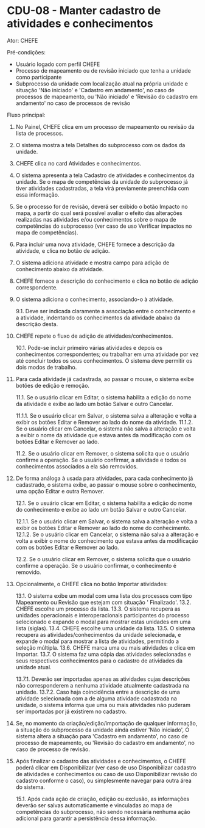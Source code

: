 # CDU-08 - Manter cadastro de atividades e conhecimentos

Ator: CHEFE

Pré-condições:
- Usuário logado com perfil CHEFE
- Processo de mapeamento ou de revisão iniciado que tenha a unidade como participante
- Subprocesso da unidade com localização atual na própria unidade e situação 'Não iniciado' e 'Cadastro em andamento',
no caso de processos de mapeamento, ou 'Não iniciado' e 'Revisão do cadastro em andamento' no caso de processos de
revisão

Fluxo principal:

1. No Painel, CHEFE clica em um processo de mapeamento ou revisão da lista de processos.
2. O sistema mostra a tela Detalhes do subprocesso com os dados da unidade.
3. CHEFE clica no card Atividades e conhecimentos.
4. O sistema apresenta a tela Cadastro de atividades e conhecimentos da unidade. Se o mapa de competências da unidade do
   subprocesso já tiver atividades cadastradas, a tela virá previamente preenchida com essa informação.
5. Se o processo for de revisão, deverá ser exibido o botão Impacto no mapa, a partir do qual será possível avaliar o
   efeito das alterações realizadas nas atividades e/ou conhecimentos sobre o mapa de competências do subprocesso (ver
   caso de uso Verificar impactos no mapa de competências).
6. Para incluir uma nova atividade, CHEFE fornece a descrição da atividade, e clica no botão de adição.
7. O sistema adiciona atividade e mostra campo para adição de conhecimento abaixo da atividade.
8. CHEFE fornece a descrição do conhecimento e clica no botão de adição correspondente.
9. O sistema adiciona o conhecimento, associando-o à atividade.

   9.1. Deve ser indicada claramente a associação entre o conhecimento e a atividade, indentando os conhecimentos da
   atividade abaixo da descrição desta.

10. CHEFE repete o fluxo de adição de atividades/conhecimentos.

    10.1. Pode-se incluir primeiro várias atividades e depois os conhecimentos correspondentes; ou trabalhar em uma
    atividade por vez até concluir todos os seus conhecimentos. O sistema deve permitir os dois modos de trabalho.

11. Para cada atividade já cadastrada, ao passar o mouse, o sistema exibe botões de edição e remoção.

    11.1. Se o usuário clicar em Editar, o sistema habilita a edição do nome da atividade e exibe ao lado um botão
    Salvar e outro Cancelar.

    11.1.1. Se o usuário clicar em Salvar, o sistema salva a alteração e volta a exibir os botões Editar e Remover ao
    lado do nome da atividade.
    11.1.2. Se o usuário clicar em Cancelar, o sistema não salva a alteração e volta a exibir o nome da atividade que
    estava antes da modificação com os botões Editar e Remover ao lado.

    11.2. Se o usuário clicar em Remover, o sistema solicita que o usuário confirme a operação. Se o usuário confirmar,
    a atividade e todos os conhecimentos associados a ela são removidos.

12. De forma análoga à usada para atividades, para cada conhecimento já cadastrado, o sistema exibe, ao passar o mouse
    sobre o conhecimento, uma opção Editar e outra Remover.

    12.1. Se o usuário clicar em Editar, o sistema habilita a edição do nome do conhecimento e exibe ao lado um botão
    Salvar e outro Cancelar.

    12.1.1. Se o usuário clicar em Salvar, o sistema salva a alteração e volta a exibir os botões Editar e Remover ao
    lado do nome do conhecimento.
    12.1.2. Se o usuário clicar em Cancelar, o sistema não salva a alteração e volta a exibir o nome do conhecimento que
    estava antes da modificação com os botões Editar e Remover ao lado.

    12.2. Se o usuário clicar em Remover, o sistema solicita que o usuário confirme a operação. Se o usuário confirmar,
    o conhecimento é removido.

13. Opcionalmente, o CHEFE clica no botão Importar atividades:

    13.1. O sistema exibe um modal com uma lista dos processos com tipo Mapeamento ou Revisão que estejam com situação '
    Finalizado'.
    13.2. CHEFE escolhe um processo da lista.
    13.3. O sistema recupera as unidades operacionais e interoperacionais participantes do processo selecionado e
    expande o modal para mostrar estas unidades em uma lista (siglas).
    13.4. CHEFE escolhe uma unidade da lista.
    13.5. O sistema recupera as atividades/conhecimentos da unidade selecionada, e expande o modal para mostrar a lista
    de atividades, permitindo a seleção múltipla.
    13.6. CHEFE marca uma ou mais atividades e clica em Importar.
    13.7. O sistema faz uma cópia das atividades selecionadas e seus respectivos conhecimentos para o cadastro de
    atividades da unidade atual.

    13.7.1. Deverão ser importadas apenas as atividades cujas descrições não corresponderem a nenhuma atividade
    atualmente cadastrada na unidade.
    13.7.2. Caso haja coincidência entre a descrição de uma atividade selecionada com a de alguma atividade cadastrada
    na unidade, o sistema informa que uma ou mais atividades não puderam ser importadas por já existirem no cadastro.

14. Se, no momento da criação/edição/importação de qualquer informação, a situação do subprocesso da unidade ainda
    estiver 'Não iniciado', O sistema altera a situação para 'Cadastro em andamento', no caso de processo de mapeamento,
    ou 'Revisão do cadastro em andamento', no caso de processo de revisão.
15. Após finalizar o cadastro das atividades e conhecimentos, o CHEFE poderá clicar em Disponibilizar (ver caso de uso
    Disponibilizar cadastro de atividades e conhecimentos ou caso de uso Disponibilizar revisão do cadastro conforme o
    caso), ou simplesmente navegar para outra área do sistema.

    15.1. Após cada ação de criação, edição ou exclusão, as informações deverão ser salvas automaticamente e vinculadas
    ao mapa de competências do subprocesso, não sendo necessária nenhuma ação adicional para garantir a persistência
    dessa informação.